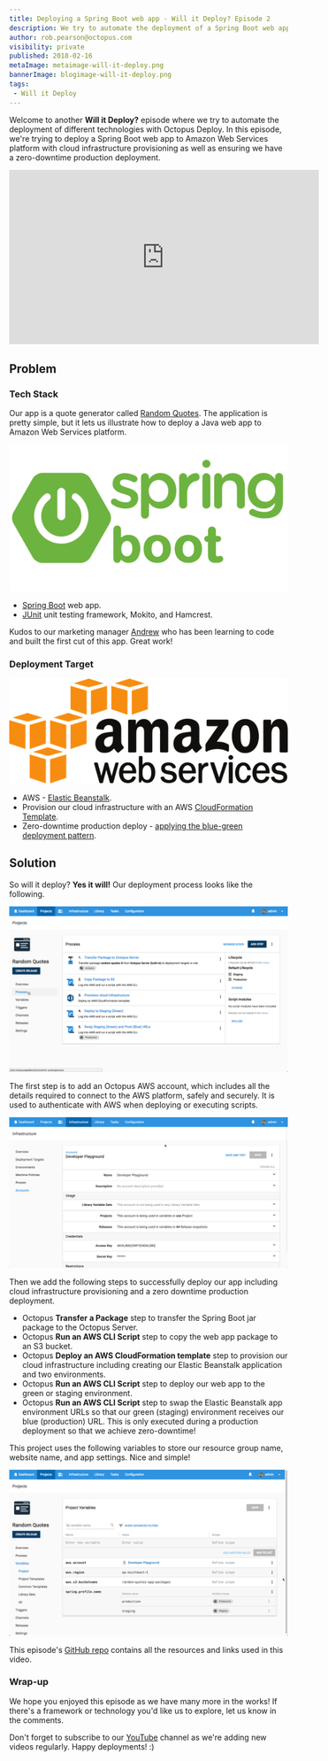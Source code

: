 ```yaml
---
title: Deploying a Spring Boot web app - Will it Deploy? Episode 2
description: We try to automate the deployment of a Spring Boot web app AWS Elastic Beanstalk with infrastructure provisioning and zero production downtime.
author: rob.pearson@octopus.com
visibility: private
published: 2018-02-16
metaImage: metaimage-will-it-deploy.png
bannerImage: blogimage-will-it-deploy.png
tags:
 - Will it Deploy
---
```


Welcome to another **Will it Deploy?** episode where we try to automate the deployment of different technologies with Octopus Deploy.  In this episode, we're trying to deploy a Spring Boot web app to Amazon Web Services platform with cloud infrastructure provisioning as well as ensuring we have a zero-downtime production deployment.

<iframe width="560" height="315" src="https://www.youtube.com/embed/Pd2Wya6kvIU" frameborder="0" allow="autoplay; encrypted-media" allowfullscreen></iframe>

## Problem

### Tech Stack

Our app is a quote generator called [Random Quotes](https://github.com/OctopusSamples/WillItDeploy-Episode002). The application is pretty simple, but it lets us illustrate how to deploy a Java web app to Amazon Web Services platform.

![Spring Boot logo](spring-boot-logo.png "width=200")

* [Spring Boot](https://projects.spring.io/spring-boot/) web app.
* [JUnit](http://junit.org/) unit testing framework, Mokito, and Hamcrest.

Kudos to our marketing manager [Andrew](https://twitter.com/andrewmaherbne) who has been learning to code and built the first cut of this app. Great work! 

### Deployment Target

![Amazon web services logo](aws-logo.png "width=200")

* AWS - [Elastic Beanstalk](https://aws.amazon.com/elasticbeanstalk/).
* Provision our cloud infrastructure with an AWS [CloudFormation Template](https://aws.amazon.com/cloudformation/).
* Zero-downtime production deploy - [applying the blue-green deployment pattern](https://octopus.com/docs/deployment-patterns/blue-green-deployments).

## Solution

So will it deploy? **Yes it will!** Our deployment process looks like the following.

![Octopus deployment process](deployment-process.png "width=500")

The first step is to add an Octopus AWS account, which includes all the details required to connect to the AWS platform, safely and securely. It is used to authenticate with AWS when deploying or executing scripts.

![AWS Account details](aws-account.png "width=500")

Then we add the following steps to successfully deploy our app including cloud infrastructure provisioning and a zero downtime production deployment.

- Octopus **Transfer a Package** step to transfer the Spring Boot jar package to the Octopus Server.
- Octopus **Run an AWS CLI Script** step to copy the web app package to an S3 bucket.
- Octopus **Deploy an AWS CloudFormation template** step to provision our cloud infrastructure including creating our Elastic Beanstalk application and two environments.
- Octopus **Run an AWS CLI Script** step to deploy our web app to the green or staging environment.
- Octopus **Run an AWS CLI Script** step to swap the Elastic Beanstalk app environment URLs so that our green (staging) environment receives our blue (production) URL. This is only executed during a production deployment so that we achieve zero-downtime!

This project uses the following variables to store our resource group name, website name, and app settings. Nice and simple!

![Project variables](project-variables.png "width=500")

This episode's [GitHub repo](https://github.com/OctopusSamples/WillItDeploy-Episode002) contains all the resources and links used in this video.

### Wrap-up

We hope you enjoyed this episode as we have many more in the works! If there's a framework or technology you'd like us to explore, let us know in the comments.

Don't forget to subscribe to our [YouTube](https://youtube.com/octopusdeploy) channel as we're adding new videos regularly. Happy deployments! :)
